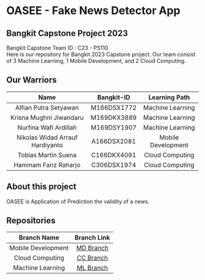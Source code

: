# OASEE - Fake News Detector App

## Bangkit Capstone Project 2023

Bangkit Capstone Team ID : C23 - PS110 <br>
Here is our repository for Bangkit 2023 Capstone project. Our team consist of 3 Machine Learning, 1 Mobile Development, and 2 Cloud Computing.

## Our Warriors

|              Name               | Bangkit-ID  |   Learning Path    |
| :-----------------------------: | :---------: | :----------------: |
|      Alfian Putra Setyawan      | M166DSX1772 |  Machine Learning  |
|     Krisna Mughni Jiwandaru     | M169DKX3889 |  Machine Learning  |
|      Nurfina Wafi Ardillah      | M169DSY1907 |  Machine Learning  |
| Nikolas Widad Arrauf Hardiyanto | A166DSX2081 | Mobile Development |
|       Tobias Martin Suena       | C166DKX4091 |  Cloud Computing   |
|      Hammam Fariz Raharjo       | C306DSX1974 |  Cloud Computing   |

## About this project

OASEE is Application of Prediction the validity of a news.

## Repositories

|    Branch Name     |                                      Branch Link                                       |
| :----------------: | :------------------------------------------------------------------------------------: |
| Mobile Development | [MD Branch](https://github.com/oaseecapstone/Capstone_Project/tree/cloud_computing)    |
|  Cloud Computing   | [CC Branch](https://github.com/oaseecapstone/Capstone_Project/tree/mobile_development) |
|  Machine Learning  | [ML Branch](https://github.com/oaseecapstone/Capstone_Project/tree/machine_learning)   |
